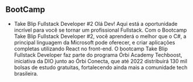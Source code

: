 ## BootCamp

- Take Blip Fullstack Developer #2
Olá Dev! Aqui está a oportunidade incrível para você se tornar um profissional Fullstack. Com o Bootcamp Take Blip Fullstack Developer #2, você aprenderá o melhor que o C#, a principal linguagem da Microsoft pode oferecer, e criar aplicações completas utilizando React no front-end. O bootcamp Take Blip Fullstack Developer faz parte do programa Órbi Academy Techboost, iniciativa da DIO junto ao Órbi Conecta, que até 2022 distribuirá 130 mil bolsas de estudo gratuitas, fortalecendo ainda mais a comunidade tech brasileira.


